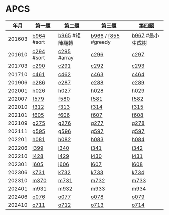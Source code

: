 # APCS
| 年月 | 第一題 | 第二題 | 第三題 | 第四題 |
| - | - | - | - | - |
| 201603 | [b964](https://zerojudge.tw/ShowProblem?problemid=b964) #sort | [b965](https://zerojudge.tw/ShowProblem?problemid=b965) #矩陣翻轉  | [b966](https://zerojudge.tw/ShowProblem?problemid=b966) / [f855](https://zerojudge.tw/ShowProblem?problemid=f855) #greedy | [b967](https://zerojudge.tw/ShowProblem?problemid=b967) #最小生成樹 |
| 201610 | [c294](https://zerojudge.tw/ShowProblem?problemid=c294) #sort | [c295](https://zerojudge.tw/ShowProblem?problemid=c295) #array | [c296](https://zerojudge.tw/ShowProblem?problemid=c296) | [c297](https://zerojudge.tw/ShowProblem?problemid=c297) |
| 201703 | [c290](https://zerojudge.tw/ShowProblem?problemid=c290) | [c291](https://zerojudge.tw/ShowProblem?problemid=c291) | [c292](https://zerojudge.tw/ShowProblem?problemid=c292) | [c293](https://zerojudge.tw/ShowProblem?problemid=c293) |
| 201710 | [c461](https://zerojudge.tw/ShowProblem?problemid=c461) | [c462](https://zerojudge.tw/ShowProblem?problemid=c462) | [c463](https://zerojudge.tw/ShowProblem?problemid=c463) | [c464](https://zerojudge.tw/ShowProblem?problemid=c464) |
| 201906 | [e286](https://zerojudge.tw/ShowProblem?problemid=e286) | [e287](https://zerojudge.tw/ShowProblem?problemid=e287) | [e288](https://zerojudge.tw/ShowProblem?problemid=e288) | [e289](https://zerojudge.tw/ShowProblem?problemid=e289) |
| 202001 | [h026](https://zerojudge.tw/ShowProblem?problemid=h026) | [h027](https://zerojudge.tw/ShowProblem?problemid=h027) | [h028](https://zerojudge.tw/ShowProblem?problemid=h028) | [h029](https://zerojudge.tw/ShowProblem?problemid=h029) |
| 202007 | [f579](https://zerojudge.tw/ShowProblem?problemid=f579) | [f580](https://zerojudge.tw/ShowProblem?problemid=h580) | [f581](https://zerojudge.tw/ShowProblem?problemid=f581) | [f582](https://zerojudge.tw/ShowProblem?problemid=f582) |
| 202010 | [f312](https://zerojudge.tw/ShowProblem?problemid=f312) | [f313](https://zerojudge.tw/ShowProblem?problemid=f313) | [f314](https://zerojudge.tw/ShowProblem?problemid=f314) | [f315](https://zerojudge.tw/ShowProblem?problemid=f315) |
| 202101 | [f605](https://zerojudge.tw/ShowProblem?problemid=f605) | [f606](https://zerojudge.tw/ShowProblem?problemid=f606) | [f607](https://zerojudge.tw/ShowProblem?problemid=f607) | [f608](https://zerojudge.tw/ShowProblem?problemid=f608) |
| 202109 | [g275](https://zerojudge.tw/ShowProblem?problemid=g275) | [g276](https://zerojudge.tw/ShowProblem?problemid=g276) | [g277](https://zerojudge.tw/ShowProblem?problemid=g277) | [g278](https://zerojudge.tw/ShowProblem?problemid=g278) |
| 202111 | [g595](https://zerojudge.tw/ShowProblem?problemid=g595) | [g596](https://zerojudge.tw/ShowProblem?problemid=g596) | [g597](https://zerojudge.tw/ShowProblem?problemid=g597) | [g597](https://zerojudge.tw/ShowProblem?problemid=g597) |
| 202201 | [h081](https://zerojudge.tw/ShowProblem?problemid=h081) | [h082](https://zerojudge.tw/ShowProblem?problemid=h082) | [h083](https://zerojudge.tw/ShowProblem?problemid=h083) | [h084](https://zerojudge.tw/ShowProblem?problemid=h084) |
| 202206 | [i399](https://zerojudge.tw/ShowProblem?problemid=i399) | [i340](https://zerojudge.tw/ShowProblem?problemid=i340) | [i341](https://zerojudge.tw/ShowProblem?problemid=i341) | [i342](https://zerojudge.tw/ShowProblem?problemid=i342) |
| 202210 | [i428](https://zerojudge.tw/ShowProblem?problemid=i428) | [i429](https://zerojudge.tw/ShowProblem?problemid=i429) | [i430](https://zerojudge.tw/ShowProblem?problemid=i430) | [i431](https://zerojudge.tw/ShowProblem?problemid=i431) |
| 202301 | [j605](https://zerojudge.tw/ShowProblem?problemid=j605) | [j606](https://zerojudge.tw/ShowProblem?problemid=j606) | [j607](https://zerojudge.tw/ShowProblem?problemid=j607) | [j608](https://zerojudge.tw/ShowProblem?problemid=j608) |
| 202306 | [k731](https://zerojudge.tw/ShowProblem?problemid=k731) | [k732](https://zerojudge.tw/ShowProblem?problemid=k732) | [k733](https://zerojudge.tw/ShowProblem?problemid=k733) | [k734](https://zerojudge.tw/ShowProblem?problemid=k734) |
| 202310 | [m370](https://zerojudge.tw/ShowProblem?problemid=m730) | [m731](https://zerojudge.tw/ShowProblem?problemid=m731) | [m732](https://zerojudge.tw/ShowProblem?problemid=m732) | [m733](https://zerojudge.tw/ShowProblem?problemid=m733) |
| 202401 | [m931](https://zerojudge.tw/ShowProblem?problemid=m931) | [m932](https://zerojudge.tw/ShowProblem?problemid=m932) | [m933](https://zerojudge.tw/ShowProblem?problemid=m933) | [m934](https://zerojudge.tw/ShowProblem?problemid=m934) |
| 202406 | [o076](https://zerojudge.tw/ShowProblem?problemid=o076) | [o077](https://zerojudge.tw/ShowProblem?problemid=o077) | [o078](https://zerojudge.tw/ShowProblem?problemid=o078) | [o079](https://zerojudge.tw/ShowProblem?problemid=o079) |
| 202410 | [o711](https://zerojudge.tw/ShowProblem?problemid=o711) | [o712](https://zerojudge.tw/ShowProblem?problemid=o712) | [o713](https://zerojudge.tw/ShowProblem?problemid=o713) | [o714](https://zerojudge.tw/ShowProblem?problemid=o714) |
